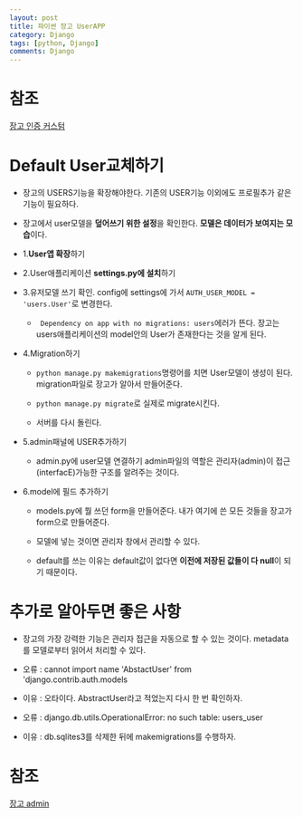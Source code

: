```yaml
---
layout: post
title: 파이썬 장고 UserAPP
category: Django
tags: [python, Django]
comments: Django
---
```


# 참조
[장고 인증 커스텀](https://docs.djangoproject.com/en/3.1/topics/auth/customizing/)

# Default User교체하기

- 장고의 USERS기능을 확장해야한다. 기존의 USER기능 이외에도 프로필추가 같은 기능이 필요하다.

- 장고에서 user모델을 **덮어쓰기 위한 설정**을 확인한다. **모델은 데이터가 보여지는 모습**이다.



- 1.**User앱 확장**하기

- 2.User애플리케이션 **settings.py에 설치**하기


- 3.유저모델 쓰기 확인. config에 settings에 가서 `AUTH_USER_MODEL = 'users.User'`로 변경한다.

    - ` Dependency on app with no migrations: users`에러가 뜬다. 장고는 users애플리케이션의 model안의 User가 존재한다는 것을 알게 된다.

- 4.Migration하기

    - `python manage.py makemigrations`명령어를 치면 User모델이 생성이 된다. migration파일로 장고가 알아서 만들어준다.

    - `python manage.py migrate`로 실제로 migrate시킨다.

    - 서버를 다시 돌린다.

- 5.admin패널에 USER추가하기

    - admin.py에 user모델 연결하기 admin파일의 역할은 관리자(admin)이 접근(interfacE)가능한 구조를 알려주는 것이다.

- 6.model에 필드 추가하기

    - models.py에 뭘 쓰던 form을 만들어준다. 내가 여기에 쓴 모든 것들을 장고가 form으로 만들어준다.

    - 모델에 넣는 것이면 관리자 창에서 관리할 수 있다.

    - default를 쓰는 이유는 default값이 없다면 **이전에 저장된 값들이 다 null**이 되기 때문이다.

# 추가로 알아두면 좋은 사항

- 장고의 가장 강력한 기능은 관리자 접근을 자동으로 할 수 있는 것이다. metadata를 모델로부터 읽어서 처리할 수 있다.

- 오류 : cannot import name 'AbstactUser' from 'django.contrib.auth.models

- 이유 : 오타이다. AbstractUser라고 적었는지 다시 한 번 확인하자.

- 오류 : django.db.utils.OperationalError: no such table: users_user

- 이유 : db.sqlites3를 삭제한 뒤에 makemigrations를 수행하자.

# 참조


[장고 admin](https://docs.djangoproject.com/en/2.0/ref/contrib/admin/)